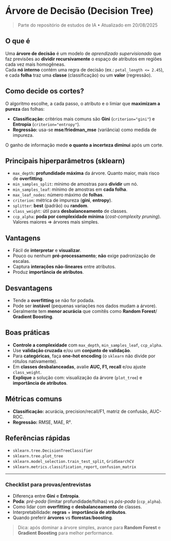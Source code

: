 # Árvore de Decisão (Decision Tree)

> Parte do repositório de estudos de IA • Atualizado em 20/08/2025

## O que é
Uma **árvore de decisão** é um modelo de *aprendizado supervisionado* que faz previsões ao **dividir recursivamente** o espaço de atributos em regiões cada vez mais homogêneas.  
Cada **nó interno** contém uma regra de decisão (ex.: `petal_length <= 2.45`), e cada **folha** traz uma **classe** (classificação) ou um **valor** (regressão).

## Como decide os cortes?
O algoritmo escolhe, a cada passo, o atributo e o limiar que **maximizam a pureza** das folhas:
- **Classificação:** critérios mais comuns são **Gini** (`criterion="gini"`) e **Entropia** (`criterion="entropy"`).
- **Regressão:** usa-se **mse**/**friedman_mse** (variância) como medida de impureza.

O ganho de informação mede **o quanto a incerteza diminui** após um corte.

## Principais hiperparâmetros (sklearn)
- `max_depth`: **profundidade máxima** da árvore. Quanto maior, mais risco de **overfitting**.
- `min_samples_split`: mínimo de amostras para **dividir** um nó.
- `min_samples_leaf`: mínimo de amostras em **cada folha**.
- `max_leaf_nodes`: número máximo de **folhas**.
- `criterion`: métrica de impureza (**gini**, **entropy**).
- `splitter`: **best** (padrão) ou **random**.
- `class_weight`: útil para **desbalanceamento** de classes.
- `ccp_alpha`: **poda por complexidade mínima** (*cost-complexity pruning*). Valores maiores ⇒ árvores mais simples.

## Vantagens
- Fácil de **interpretar** e **visualizar**.
- Pouco ou nenhum **pré-processamento**; **não** exige padronização de escalas.
- Captura **interações não-lineares** entre atributos.
- Produz **importância de atributos**.

## Desvantagens
- Tende a **overfitting** se não for podada.
- Pode ser **instável** (pequenas variações nos dados mudam a árvore).
- Geralmente tem **menor acurácia** que comitês como **Random Forest**/ **Gradient Boosting**.

## Boas práticas
- **Controle a complexidade** com `max_depth`, `min_samples_leaf`, `ccp_alpha`.
- Use **validação cruzada** e/ou um **conjunto de validação**.
- Para **categóricas**, faça **one-hot encoding** (o `sklearn` não divide por rótulos nativamente).
- Em **classes desbalanceadas**, avalie **AUC, F1, recall** e/ou ajuste `class_weight`.
- **Explique** a solução com: visualização da árvore (`plot_tree`) e **importância de atributos**.

## Métricas comuns
- **Classificação:** acurácia, precision/recall/F1, matriz de confusão, AUC-ROC.
- **Regressão:** RMSE, MAE, R².

## Referências rápidas
- `sklearn.tree.DecisionTreeClassifier`
- `sklearn.tree.plot_tree`
- `sklearn.model_selection.train_test_split`, `GridSearchCV`
- `sklearn.metrics.classification_report`, `confusion_matrix`

---

### Checklist para provas/entrevistas
- Diferença entre **Gini** e **Entropia**.
- **Poda**: *pré-poda* (limitar profundidade/folhas) vs *pós-poda* (`ccp_alpha`).
- Como lidar com **overfitting** e **desbalanceamento** de classes.
- Interpretabilidade: **regras** + **importância de atributos**.
- Quando preferir **árvores** vs **florestas**/**boosting**.

> Dica: após dominar a árvore simples, avance para **Random Forest** e **Gradient Boosting** para melhor performance.

